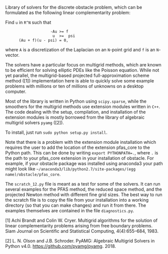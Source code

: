 Library of solvers for the discrete obstacle problem, which can be formulated as the following linear complementarity problem:

Find `u` in `R^N` such that

                        -Au >= f
                         u  >=  psi
          (Au + f)(u - psi) = 0,

where `A` is a discretization of the Laplacian on an `N`-point grid and `f` is an `N`-vector.
               
The solvers have a particular focus on multigrid methods, which are known to be efficient for solving elliptic PDEs like the Poisson equation. While not yet parallel, the multigrid-based projected full-approximation scheme method ([1]) implementation here is able to quickly solve some example problems with millions or ten of millions of unknowns on a desktop computer. 

Most of the library is written in Python using `scipy.sparse`, while the smoothers for the multigrid methods use extension modules written in `C++`. The code dealing with the setup, compilation, and installation of the extension modules is mostly borrowed from the library of algebraic multigrid solvers `pyamg` ([2]). 

To install, just run `sudo python setup.py install`.

Note that there is a problem with the extension module installation which requires the user to add the location of the extension pfas_core to the Python path. This can be done by writing `export PYTHONPATH=.`, where `.` is the path to your pfas_core extension in your installation of obstacle. For example, if your obstacle package was installed using anaconda3 your path might look like `~/anaconda3/lib/python2.7/site-packages/(egg name)/obstacle/pfas_core`.

The `scratch_12.py` file is meant as a test for some of the solvers. It can run several examples for the PFAS method, the reduced space method, and the projected Newton method with different fine grid sizes. The best way to run the scratch file is to copy the file from your installation into a working directory (so that you can make changes) and run it from there. The examples themselves are contained in the file `diagnostics.py`. 

[1] Achi Brandt and Colin W. Cryer. Multigrid algorithms for the solution of linear complementarity problems
     arising from free boundary problems. Siam Journal on Scientific and Statistical Computing, 4(4):655–684, 1983.
     
[2]  L. N. Olson and J.B. Schroder. PyAMG: Algebraic Multigrid Solvers in Python v4.0. https://github.com/pyamg/pyamg. 2018.
     

